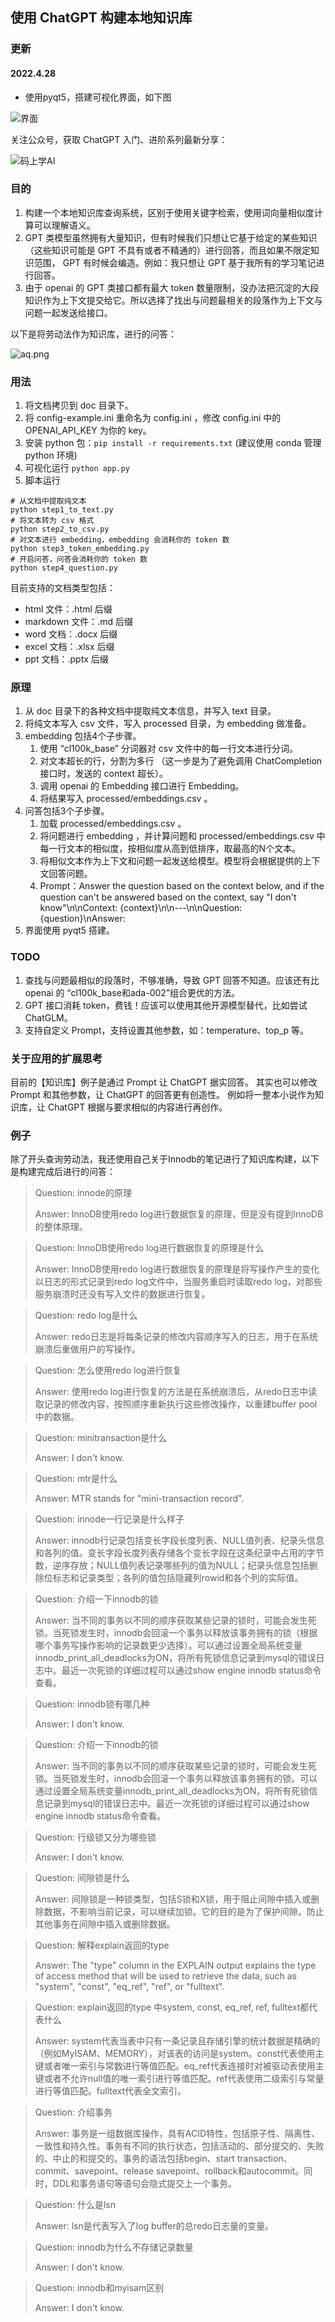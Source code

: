 ## 使用 ChatGPT 构建本地知识库


### 更新

#### 2022.4.28
- 使用pyqt5，搭建可视化界面，如下图

![界面](./interface.png)

关注公众号，获取 ChatGPT 入门、进阶系列最新分享：

![码上学AI](./wx.png)

### 目的

1. 构建一个本地知识库查询系统，区别于使用关键字检索，使用词向量相似度计算可以理解语义。
2. GPT 类模型虽然拥有大量知识，但有时候我们只想让它基于给定的某些知识（这些知识可能是 GPT 不具有或者不精通的）进行回答，而且如果不限定知识范围， GPT 有时候会编造。例如：我只想让 GPT 基于我所有的学习笔记进行回答。
3. 由于 openai 的 GPT 类接口都有最大 token 数量限制，没办法把沉淀的大段知识作为上下文提交给它。所以选择了找出与问题最相关的段落作为上下文与问题一起发送给接口。


以下是将劳动法作为知识库，进行的问答：

![aq.png](./qa.png)

### 用法

1. 将文档拷贝到 doc 目录下。
2. 将 config-example.ini 重命名为 config.ini ，修改 config.ini 中的 OPENAI_API_KEY 为你的 key。
3. 安装 python 包：`pip install -r requirements.txt` (建议使用 conda 管理 python 环境)
4. 可视化运行 `python app.py`
5. 脚本运行
```
# 从文档中提取纯文本
python step1_to_text.py
# 将文本转为 csv 格式
python step2_to_csv.py
# 对文本进行 embedding，embedding 会消耗你的 token 数
python step3_token_embedding.py
# 开启问答，问答会消耗你的 token 数
python step4_question.py
```



目前支持的文档类型包括：

- html 文件：.html 后缀
- markdown 文件：.md 后缀
- word 文档：.docx 后缀
- excel 文档：.xlsx 后缀
- ppt 文档：.pptx 后缀

### 原理

1. 从 doc 目录下的各种文档中提取纯文本信息，并写入 text 目录。
2. 将纯文本写入 csv 文件，写入 processed 目录，为 embedding 做准备。
3. embedding 包括4个子步骤。
    1. 使用 “cl100k_base” 分词器对 csv 文件中的每一行文本进行分词。
    2. 对文本超长的行，分割为多行 （这一步是为了避免调用 ChatCompletion 接口时，发送的 context 超长）。
    3. 调用 openai 的 Embedding 接口进行 Embedding。
    4. 将结果写入 processed/embeddings.csv 。
4. 问答包括3个子步骤。
    1. 加载 processed/embeddings.csv 。
    2. 将问题进行 embedding ，并计算问题和 processed/embeddings.csv 中每一行文本的相似度，按相似度从高到低排序，取最高的N个文本。
    3. 将相似文本作为上下文和问题一起发送给模型。模型将会根据提供的上下文回答问题。
    4. Prompt：Answer the question based on the context below, and if the question can't be answered based on the context, say \"I don't know\"\n\nContext: {context}\n\n---\n\nQuestion: {question}\nAnswer:
5. 界面使用 pyqt5 搭建。

### TODO

1. 查找与问题最相似的段落时，不够准确，导致 GPT 回答不知道。应该还有比 openai 的 “cl100k_base和ada-002”组合更优的方法。
2. GPT 接口消耗 token，费钱！应该可以使用其他开源模型替代，比如尝试 ChatGLM。
3. 支持自定义 Prompt，支持设置其他参数，如：temperature、top_p 等。

### 关于应用的扩展思考

目前的【知识库】例子是通过 Prompt 让 ChatGPT 据实回答。
其实也可以修改 Prompt 和其他参数，让 ChatGPT 的回答更有创造性。
例如将一整本小说作为知识库，让 ChatGPT 根据与要求相似的内容进行再创作。


### 例子

除了开头查询劳动法，我还使用自己关于Innodb的笔记进行了知识库构建，以下是构建完成后进行的问答：

>Question: innode的原理
>
>Answer: InnoDB使用redo log进行数据恢复的原理，但是没有提到InnoDB的整体原理。

>Question: InnoDB使用redo log进行数据恢复的原理是什么
>
>Answer: InnoDB使用redo log进行数据恢复的原理是将写操作产生的变化以日志的形式记录到redo log文件中，当服务重启时读取redo log，对那些服务崩溃时还没有写入文件的数据进行恢复。

>Question: redo log是什么
>
>Answer: redo日志是将每条记录的修改内容顺序写入的日志，用于在系统崩溃后重做用户的写操作。

>Question: 怎么使用redo log进行恢复
>
>Answer: 使用redo log进行恢复的方法是在系统崩溃后，从redo日志中读取记录的修改内容，按照顺序重新执行这些修改操作，以重建buffer pool中的数据。

>Question: minitransaction是什么
>
>Answer: I don't know.

>Question: mtr是什么
>
>Answer: MTR stands for "mini-transaction record".

>Question: innode一行记录是什么样子
>
>Answer: innodb行记录包括变长字段长度列表、NULL值列表、纪录头信息和各列的值。变长字段长度列表存储各个变长字段在这条纪录中占用的字节数，逆序存放；NULL值列表记录哪些列的值为NULL；纪录头信息包括删除位标志和记录类型；各列的值包括隐藏列rowid和各个列的实际值。

>Question: 介绍一下innodb的锁
>
>Answer: 当不同的事务以不同的顺序获取某些记录的锁时，可能会发生死锁。当死锁发生时，innodb会回滚一个事务以释放该事务拥有的锁（根据哪个事务写操作影响的记录数更少选择）。可以通过设置全局系统变量innodb_print_all_deadlocks为ON，将所有死锁信息记录到mysql的错误日志中。最近一次死锁的详细过程可以通过show engine innodb status命令查看。

>Question: innodb锁有哪几种
>
>Answer: I don't know.

>Question: 介绍一下innodb的锁
>
>Answer: 当不同的事务以不同的顺序获取某些记录的锁时，可能会发生死锁。当死锁发生时，innodb会回滚一个事务以释放该事务拥有的锁。可以通过设置全局系统变量innodb_print_all_deadlocks为ON，将所有死锁信息记录到mysql的错误日志中。最近一次死锁的详细过程可以通过show engine innodb status命令查看。

>Question: 行级锁又分为哪些锁
>
>Answer: I don't know.

>Question: 间隙锁是什么
>
>Answer: 间隙锁是一种锁类型，包括S锁和X锁，用于阻止间隙中插入或删除数据，不影响当前记录，可以继续加锁。它的目的是为了保护间隙，防止其他事务在间隙中插入或删除数据。

>Question: 解释explain返回的type
>
>Answer: The "type" column in the EXPLAIN output explains the type of access method that will be used to retrieve the data, such as "system", "const", "eq_ref", "ref", or "fulltext".

>Question: explain返回的type 中system, const, eq_ref, ref, fulltext都代表什么
>
>Answer: system代表当表中只有一条记录且存储引擎的统计数据是精确的（例如MyISAM、MEMORY），对该表的访问是system。const代表使用主键或者唯一索引与常数进行等值匹配。eq_ref代表连接时对被驱动表使用主键或者不允许null值的唯一索引进行等值匹配。ref代表使用二级索引与常量进行等值匹配。fulltext代表全文索引。

>Question: 介绍事务
>
>Answer: 事务是一组数据库操作，具有ACID特性，包括原子性、隔离性、一致性和持久性。事务有不同的执行状态，包括活动的、部分提交的、失败的、中止的和提交的。事务的语法包括begin、start transaction、commit、savepoint、release savepoint、rollback和autocommit。同时，DDL和事务语句等语句会隐式提交上一个事务。

>Question: 什么是lsn
>
>Answer: lsn是代表写入了log buffer的总redo日志量的变量。

>Question: innodb为什么不存储记录数量
>
>Answer: I don't know.

>Question: innodb和myisam区别
>
>Answer: I don't know.